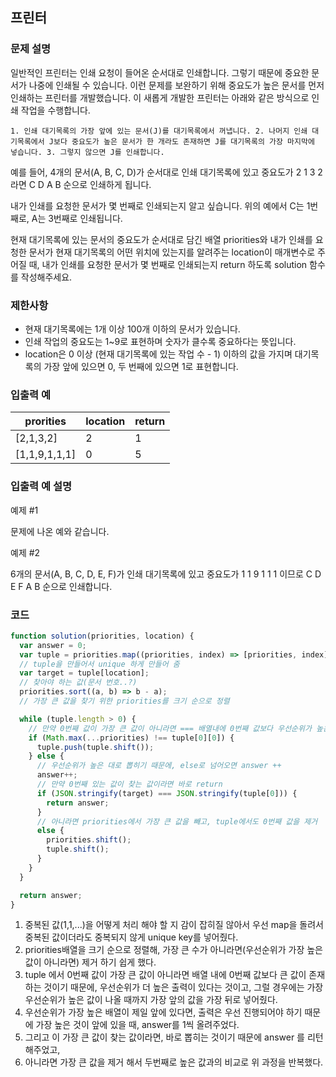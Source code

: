 ## 프린터

### **문제 설명**

일반적인 프린터는 인쇄 요청이 들어온 순서대로 인쇄합니다. 그렇기 때문에 중요한 문서가 나중에 인쇄될 수 있습니다. 이런 문제를 보완하기 위해 중요도가 높은 문서를 먼저 인쇄하는 프린터를 개발했습니다. 이 새롭게 개발한 프린터는 아래와 같은 방식으로 인쇄 작업을 수행합니다.

`1. 인쇄 대기목록의 가장 앞에 있는 문서(J)를 대기목록에서 꺼냅니다. 2. 나머지 인쇄 대기목록에서 J보다 중요도가 높은 문서가 한 개라도 존재하면 J를 대기목록의 가장 마지막에 넣습니다. 3. 그렇지 않으면 J를 인쇄합니다.`

예를 들어, 4개의 문서(A, B, C, D)가 순서대로 인쇄 대기목록에 있고 중요도가 2 1 3 2 라면 C D A B 순으로 인쇄하게 됩니다.

내가 인쇄를 요청한 문서가 몇 번째로 인쇄되는지 알고 싶습니다. 위의 예에서 C는 1번째로, A는 3번째로 인쇄됩니다.

현재 대기목록에 있는 문서의 중요도가 순서대로 담긴 배열 priorities와 내가 인쇄를 요청한 문서가 현재 대기목록의 어떤 위치에 있는지를 알려주는 location이 매개변수로 주어질 때, 내가 인쇄를 요청한 문서가 몇 번째로 인쇄되는지 return 하도록 solution 함수를 작성해주세요.

### 제한사항

- 현재 대기목록에는 1개 이상 100개 이하의 문서가 있습니다.
- 인쇄 작업의 중요도는 1~9로 표현하며 숫자가 클수록 중요하다는 뜻입니다.
- location은 0 이상 (현재 대기목록에 있는 작업 수 - 1) 이하의 값을 가지며 대기목록의 가장 앞에 있으면 0, 두 번째에 있으면 1로 표현합니다.

### 입출력 예

| prorities     | location | return |
| ------------- | -------- | ------ |
| [2,1,3,2]     | 2        | 1      |
| [1,1,9,1,1,1] | 0        | 5      |

### 입출력 예 설명

예제 #1

문제에 나온 예와 같습니다.

예제 #2

6개의 문서(A, B, C, D, E, F)가 인쇄 대기목록에 있고 중요도가 1 1 9 1 1 1 이므로 C D E F A B 순으로 인쇄합니다.

### 코드

```jsx
function solution(priorities, location) {
  var answer = 0;
  var tuple = priorities.map((priorities, index) => [priorities, index]);
  // tuple을 만들어서 unique 하게 만들어 줌
  var target = tuple[location];
  // 찾아야 하는 값(문서 번호..?)
  priorities.sort((a, b) => b - a);
  // 가장 큰 값을 찾기 위한 priorities를 크기 순으로 정렬

  while (tuple.length > 0) {
    // 만약 0번째 값이 가장 큰 값이 아니라면 === 배열내에 0번째 값보다 우선순위가 높은 값이 있다면
    if (Math.max(...priorities) !== tuple[0][0]) {
      tuple.push(tuple.shift());
    } else {
      // 우선순위가 높은 대로 뽑히기 때문에, else로 넘어오면 answer ++
      answer++;
      // 만약 0번째 있는 값이 찾는 값이라면 바로 return
      if (JSON.stringify(target) === JSON.stringify(tuple[0])) {
        return answer;
      }
      // 아니라면 priorities에서 가장 큰 값을 빼고, tuple에서도 0번째 값을 제거
      else {
        priorities.shift();
        tuple.shift();
      }
    }
  }

  return answer;
}
```

1. 중복된 값(1,1,...)을 어떻게 처리 해야 할 지 감이 잡히질 않아서 우선 map을 돌려서 중복된 값이더라도 중복되지 않게 unique key를 넣어줬다.
2. priorities배열을 크기 순으로 정렬해, 가장 큰 수가 아니라면(우선순위가 가장 높은 값이 아니라면) 제거 하기 쉽게 했다.
3. tuple 에서 0번째 값이 가장 큰 값이 아니라면 배열 내에 0번째 값보다 큰 값이 존재하는 것이기 때문에, 우선순위가 더 높은 출력이 있다는 것이고, 그럴 경우에는 가장 우선순위가 높은 값이 나올 때까지 가장 앞의 값을 가장 뒤로 넣어줬다.
4. 우선순위가 가장 높은 배열이 제일 앞에 있다면, 출력은 우선 진행되어야 하기 때문에 가장 높은 것이 앞에 있을 때, answer를 1씩 올려주었다.
5. 그리고 이 가장 큰 값이 찾는 값이라면, 바로 뽑히는 것이기 때문에 answer 를 리턴해주었고,
6. 아니라면 가장 큰 값을 제거 해서 두번째로 높은 값과의 비교로 위 과정을 반복했다.
